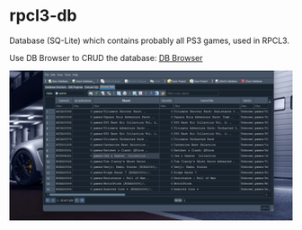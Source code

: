 # rpcl3-db


Database (SQ-Lite) which contains probably all PS3 games, used in RPCL3.              

Use DB Browser to CRUD the database: [DB Browser](https://sqlitebrowser.org/)                       


![rpcl3-db.png](images/rpcl3-db.png)                